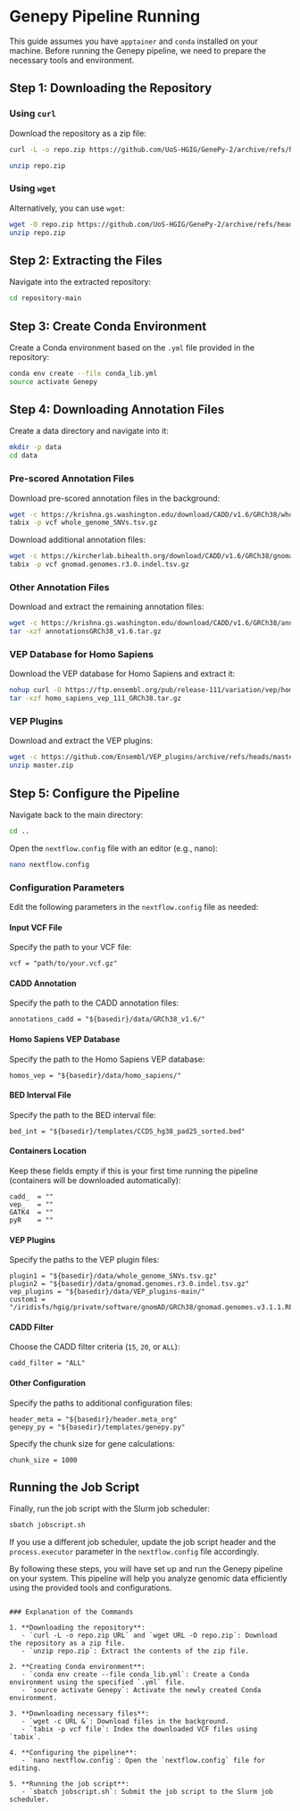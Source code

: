 
# Genepy Pipeline Running

This guide assumes you have `apptainer` and `conda` installed on your machine. Before running the Genepy pipeline, we need to prepare the necessary tools and environment.

## Step 1: Downloading the Repository

### Using `curl`
Download the repository as a zip file:
```bash
curl -L -o repo.zip https://github.com/UoS-HGIG/GenePy-2/archive/refs/heads/main.zip

unzip repo.zip
```

### Using `wget`
Alternatively, you can use `wget`:
```bash
wget -O repo.zip https://github.com/UoS-HGIG/GenePy-2/archive/refs/heads/main.zip
unzip repo.zip
```

## Step 2: Extracting the Files
Navigate into the extracted repository:
```bash
cd repository-main
```

## Step 3: Create Conda Environment
Create a Conda environment based on the `.yml` file provided in the repository:
```bash
conda env create --file conda_lib.yml
source activate Genepy
```

## Step 4: Downloading Annotation Files
Create a data directory and navigate into it:
```bash
mkdir -p data
cd data
```

### Pre-scored Annotation Files
Download pre-scored annotation files in the background:
```bash
wget -c https://krishna.gs.washington.edu/download/CADD/v1.6/GRCh38/whole_genome_SNVs.tsv.gz &
tabix -p vcf whole_genome_SNVs.tsv.gz
```

Download additional annotation files:
```bash
wget -c https://kircherlab.bihealth.org/download/CADD/v1.6/GRCh38/gnomad.genomes.r3.0.indel.tsv.gz &
tabix -p vcf gnomad.genomes.r3.0.indel.tsv.gz
```

### Other Annotation Files
Download and extract the remaining annotation files:
```bash
wget -c https://krishna.gs.washington.edu/download/CADD/v1.6/GRCh38/annotationsGRCh38_v1.6.tar.gz &
tar -xzf annotationsGRCh38_v1.6.tar.gz
```

### VEP Database for Homo Sapiens
Download the VEP database for Homo Sapiens and extract it:
```bash
nohup curl -O https://ftp.ensembl.org/pub/release-111/variation/vep/homo_sapiens_vep_111_GRCh38.tar.gz &
tar -xzf homo_sapiens_vep_111_GRCh38.tar.gz
```

### VEP Plugins
Download and extract the VEP plugins:
```bash
wget -c https://github.com/Ensembl/VEP_plugins/archive/refs/heads/master.zip
unzip master.zip
```

## Step 5: Configure the Pipeline

Navigate back to the main directory:
```bash
cd ..
```

Open the `nextflow.config` file with an editor (e.g., nano):
```bash
nano nextflow.config
```

### Configuration Parameters
Edit the following parameters in the `nextflow.config` file as needed:

#### Input VCF File
Specify the path to your VCF file:
```plaintext
vcf = "path/to/your.vcf.gz"
```

#### CADD Annotation
Specify the path to the CADD annotation files:
```plaintext
annotations_cadd = "${basedir}/data/GRCh38_v1.6/"
```

#### Homo Sapiens VEP Database
Specify the path to the Homo Sapiens VEP database:
```plaintext
homos_vep = "${basedir}/data/homo_sapiens/"
```

#### BED Interval File
Specify the path to the BED interval file:
```plaintext
bed_int = "${basedir}/templates/CCDS_hg38_pad25_sorted.bed"
```

#### Containers Location
Keep these fields empty if this is your first time running the pipeline (containers will be downloaded automatically):
```plaintext
cadd_  = ""
vep_   = ""
GATK4  = ""
pyR    = ""
```

#### VEP Plugins
Specify the paths to the VEP plugin files:
```plaintext
plugin1 = "${basedir}/data/whole_genome_SNVs.tsv.gz"
plugin2 = "${basedir}/data/gnomad.genomes.r3.0.indel.tsv.gz"
vep_plugins = "${basedir}/data/VEP_plugins-main/"
custom1 = "/iridisfs/hgig/private/software/gnomAD/GRCh38/gnomad.genomes.v3.1.1.RF_flag.vcf.gz"
```

#### CADD Filter
Choose the CADD filter criteria (`15`, `20`, or `ALL`):
```plaintext
cadd_filter = "ALL"
```

#### Other Configuration
Specify the paths to additional configuration files:
```plaintext
header_meta = "${basedir}/header.meta_org"
genepy_py = "${basedir}/templates/genepy.py"
```

Specify the chunk size for gene calculations:
```plaintext
chunk_size = 1000
```

## Running the Job Script

Finally, run the job script with the Slurm job scheduler:
```bash
sbatch jobscript.sh
```

If you use a different job scheduler, update the job script header and the `process.executor` parameter in the `nextflow.config` file accordingly.

By following these steps, you will have set up and run the Genepy pipeline on your system. This pipeline will help you analyze genomic data efficiently using the provided tools and configurations.
```

### Explanation of the Commands

1. **Downloading the repository**:
   - `curl -L -o repo.zip URL` and `wget URL -O repo.zip`: Download the repository as a zip file.
   - `unzip repo.zip`: Extract the contents of the zip file.

2. **Creating Conda environment**:
   - `conda env create --file conda_lib.yml`: Create a Conda environment using the specified `.yml` file.
   - `source activate Genepy`: Activate the newly created Conda environment.

3. **Downloading necessary files**:
   - `wget -c URL &`: Download files in the background.
   - `tabix -p vcf file`: Index the downloaded VCF files using `tabix`.

4. **Configuring the pipeline**:
   - `nano nextflow.config`: Open the `nextflow.config` file for editing.

5. **Running the job script**:
   - `sbatch jobscript.sh`: Submit the job script to the Slurm job scheduler.

